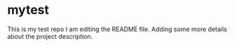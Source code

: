 # mytest
This is my test repo
I am editing the README file. Adding some more details about the project description.
